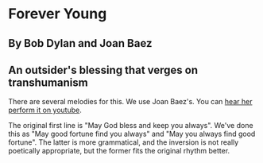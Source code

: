 #  Forever Young
## By Bob Dylan and Joan Baez
## An outsider's blessing that verges on transhumanism

There are several melodies for this.  We use Joan Baez's.  You can
[hear her perform it on
youtube](https://www.youtube.com/watch?v=-4UoJ47SzjA).

The original first line is "May God bless and keep you always".  We've
done this as "May good fortune find you always" and "May you always
find good fortune".  The latter is more grammatical, and the inversion
is not really poetically appropriate, but the former fits the original
rhythm better.